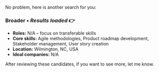 No problem, here is another search for you:

### Broader • *Results loaded* 👉
* **Roles:** N/A – focus on transferable skills
* **Core skills:** Agile methodologies, Product roadmap development, Stakeholder management, User story creation
* **Location:** Wilmington, NC, USA
* **Ideal companies:** N/A

After reviewing these candidates, if you want to see more, let me know.